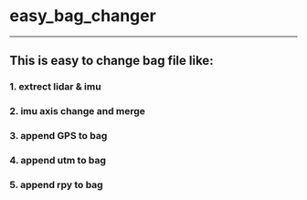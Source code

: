 # easy_bag_changer
---
## This is easy to change bag file like:
### 1. extrect lidar & imu
### 2. imu axis change and merge
### 3. append GPS to bag
### 4. append utm to bag
### 5. append rpy to bag
